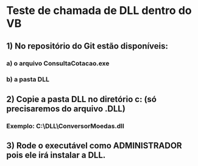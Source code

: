 ﻿# Teste de chamada de DLL dentro do VB


## 1) No repositório do Git estão disponíveis: 
###	a) o arquivo ConsultaCotacao.exe
###	b) a pasta DLL

## 2) Copie a pasta DLL no diretório c: (só precisaremos do arquivo .DLL)
###	Exemplo: C:\DLL\ConversorMoedas.dll
	
## 3) Rode o executável como ADMINISTRADOR pois ele irá instalar a DLL.

